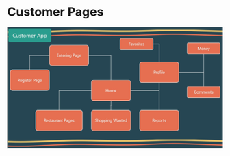 # Customer Pages

![CustomerPages image](https://github.com/seyed-mostafa/customer_app/blob/main/assets/images/customerPages.jpg)
